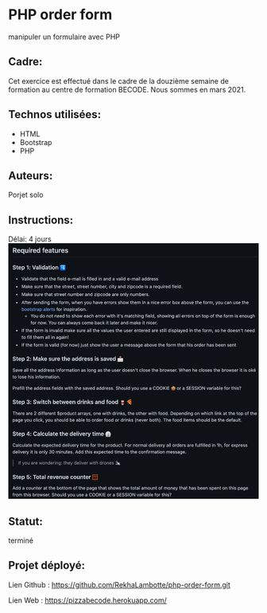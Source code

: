# PHP order form
manipuler un formulaire avec PHP

## Cadre:
Cet exercice est effectué dans le cadre de la douzième semaine de formation au centre de formation BECODE. 
Nous sommes en mars 2021.

## Technos utilisées:
* HTML 
* Bootstrap
* PHP

## Auteurs: 
Porjet solo

## Instructions:
Délai: 4 jours
![Instructions](img/mission.png)


## Statut:
terminé

## Projet déployé: 
Lien Github : https://github.com/RekhaLambotte/php-order-form.git

Lien Web : https://pizzabecode.herokuapp.com/



